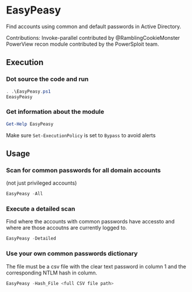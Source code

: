 # EasyPeasy
Find accounts using common and default passwords in Active Directory.

Contributions:
Invoke-parallel contributed by @RamblingCookieMonster
PowerView recon module contributed by the PowerSploit team.

## Execution
### Dot source the code and run
```powershell
. .\EasyPeasy.ps1
EeasyPeasy
```

### Get information about the module
```powershell
Get-Help EasyPeasy
```
Make sure `Set-ExecutionPolicy` is set to `Bypass` to avoid alerts


## Usage


### Scan for common passwords for all domain accounts 
(not just privileged accounts)
```powershell
EasyPeasy -All
```
### Execute a detailed scan
Find where the accounts with common passwords have accessto and where are those accoutns are currently logged to.
```powershell
EasyPeasy -Detailed
```

### Use your own common passwords dictionary 
The file must be a csv file with the clear text password in column 1 and the corresponding NTLM hash in column.
```powershell
EasyPeasy -Hash_File <full CSV file path>
```

